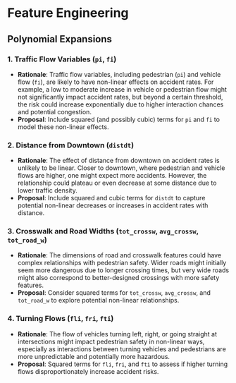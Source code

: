 # Feature Engineering 

## Polynomial Expansions

### 1. **Traffic Flow Variables (`pi`, `fi`)**

- **Rationale**: Traffic flow variables, including pedestrian (`pi`) and vehicle flow (`fi`), are likely to have non-linear effects on accident rates. For example, a low to moderate increase in vehicle or pedestrian flow might not significantly impact accident rates, but beyond a certain threshold, the risk could increase exponentially due to higher interaction chances and potential congestion.
- **Proposal**: Include squared (and possibly cubic) terms for `pi` and `fi` to model these non-linear effects.

### 2. **Distance from Downtown (`distdt`)**

- **Rationale**: The effect of distance from downtown on accident rates is unlikely to be linear. Closer to downtown, where pedestrian and vehicle flows are higher, one might expect more accidents. However, the relationship could plateau or even decrease at some distance due to lower traffic density.
- **Proposal**: Include squared and cubic terms for `distdt` to capture potential non-linear decreases or increases in accident rates with distance.

### 3. **Crosswalk and Road Widths (`tot_crossw`, `avg_crossw`, `tot_road_w`)**

- **Rationale**: The dimensions of road and crosswalk features could have complex relationships with pedestrian safety. Wider roads might initially seem more dangerous due to longer crossing times, but very wide roads might also correspond to better-designed crossings with more safety features.
- **Proposal**: Consider squared terms for `tot_crossw`, `avg_crossw`, and `tot_road_w` to explore potential non-linear relationships.

### 4. **Turning Flows (`fli`, `fri`, `fti`)**

- **Rationale**: The flow of vehicles turning left, right, or going straight at intersections might impact pedestrian safety in non-linear ways, especially as interactions between turning vehicles and pedestrians are more unpredictable and potentially more hazardous.
- **Proposal**: Squared terms for `fli`, `fri`, and `fti` to assess if higher turning flows disproportionately increase accident risks.
